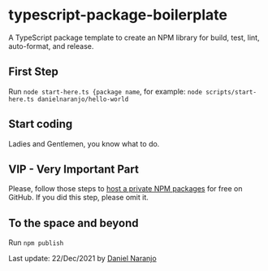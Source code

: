 # typescript-package-boilerplate

A TypeScript package template to create an NPM library for build, test, lint, auto-format, and release. 

## First Step 
Run `node start-here.ts {package name`, for example: 
```node scripts/start-here.ts danielnaranjo/hello-world```

## Start coding
Ladies and Gentlemen, you know what to do. 

## VIP  - Very Important Part 
Please, follow those steps to [host a private NPM packages](https://andreybleme.com/2020-05-31/hosting-private-npm-packages-for-free/) for free on GitHub. If you did this step, please omit it.

## To the space and beyond
Run `npm publish`

Last update: 22/Dec/2021 by [Daniel Naranjo](https://twitter.com/naranjodaniel)
